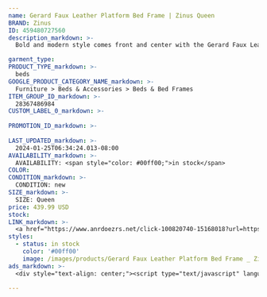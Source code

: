 ```yaml
---
name: Gerard Faux Leather Platform Bed Frame | Zinus Queen
BRAND: Zinus
ID: 459480727560
description_markdown: >-
  Bold and modern style comes front and center with the Gerard Faux Leather Platform Bed. For starters, its deep espresso vegan leather upholstery makes a luxurious statement right out of the gate. Further enhanced by a distinct, squared-off headboard with sleek vertical stitching, the Gerard is the perfect complement to any modern or glam contemporary interior. But this frame has more to offer than just its brooding good looks. It’s built strong with a sturdy steel interior framework and dependable wood slats that can support your mattress without the box spring.

garment_type:
PRODUCT_TYPE_markdown: >-
  beds
GOOGLE_PRODUCT_CATEGORY_NAME_markdown: >-
  Furniture > Beds & Accessories > Beds & Bed Frames
ITEM_GROUP_ID_markdown: >-
  28367486984
CUSTOM_LABEL_0_markdown: >-
  
PROMOTION_ID_markdown: >-
  
LAST_UPDATED_markdown: >-
  2024-01-25T06:34:24.013-08:00
AVAILABILITY_markdown: >-
  AVAILABILITY: <span style="color: #00ff00;">in stock</span>
COLOR:
CONDITION_markdown: >-
  CONDITION: new
SIZE_markdown: >-
  SIZE: Queen
price: 439.99 USD
stock: 
LINK_markdown: >-
  <a href="https://www.anrdoezrs.net/click-100820740-15168018?url=https%3A%2F%2Fwww.zinus.com%2Fproducts%2Fgerard-faux-leather-platform-bed-frame%3Fvariant%3D459480727560" target="_blank" style="display: inline-block; padding: 10px 20px; font-size: 16px; text-align: center; text-decoration: none; cursor: pointer; border: 1px solid #3498db; color: #3498db; background-color: #fff; border-radius: 5px; transition: background-color 0.3s;">Go to Product</a>
styles:
  - status: in stock
    color: '#00ff00'
    image: /images/products/Gerard Faux Leather Platform Bed Frame _ Zinus Queen/28367486984_1_Gerard_upholstered_Platform_Bed_frame.jpg
ads_markdown: >-
  <div style="text-align: center;"><script type="text/javascript" language="javascript" src="https://www.anrdoezrs.net/placeholder-52386694?target=_top&mouseover=N"></script></div>

---
```

